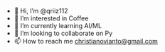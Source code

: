 - 👋 Hi, I’m @qriiz112
- 👀 I’m interested in Coffee
- 🌱 I’m currently learning AI/ML
- 💞️ I’m looking to collaborate on Py
- 📫 How to reach me christianovianto@gmail.com

<!---
qriiz112/qriiz112 is a ✨ special ✨ repository because its `README.md` (this file) appears on your GitHub profile.
You can click the Preview link to take a look at your changes.
--->
